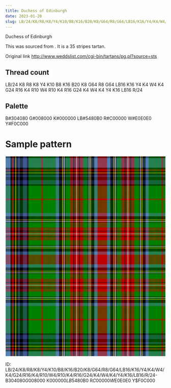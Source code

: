 ```yaml
---
title: Duchess of Edinburgh
date: 2023-01-20
slug: LB/24/K8/R8/K8/Y4/K10/B8/K16/B20/K8/G64/R8/G64/LB16/K16/Y4/K4/W4/K4/G24/R16/K4/R10/W4/R10/K4/R16/G24/K4/W4/K4/Y4/K16/LB16/R/24-B$304080 G$008000 K$000000 LB$5480B0 R$C00000 W$E0E0E0 Y$F0C000
---
```

Duchess of Edinburgh

This was sourced from <no value>.  It is a 35 stripes tartan.

Original link http://www.weddslist.com/cgi-bin/tartans/pg.pl?source=sts

## Thread count
LB/24 K8 R8 K8 Y4 K10 B8 K16 B20 K8 G64 R8 G64 LB16 K16 Y4 K4 W4 K4 G24 R16 K4 R10 W4 R10 K4 R16 G24 K4 W4 K4 Y4 K16 LB16 R/24

## Palette
B#304080 G#008000 K#000000 LB#5480B0 R#C00000 W#E0E0E0 Y#F0C000

# Sample pattern

![Tartan detail](tartan.png "LB/24 K8 R8 K8 Y4 K10 B8 K16 B20 K8 G64 R8 G64 LB16 K16 Y4 K4 W4 K4 G24 R16 K4 R10 W4 R10 K4 R16 G24 K4 W4 K4 Y4 K16 LB16 R/24 tartan")

ID: LB/24/K8/R8/K8/Y4/K10/B8/K16/B20/K8/G64/R8/G64/LB16/K16/Y4/K4/W4/K4/G24/R16/K4/R10/W4/R10/K4/R16/G24/K4/W4/K4/Y4/K16/LB16/R/24-B$304080 G$008000 K$000000 LB$5480B0 R$C00000 W$E0E0E0 Y$F0C000